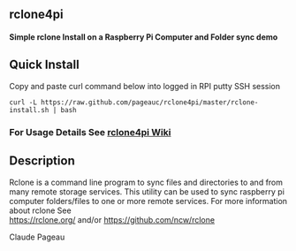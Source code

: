 ## rclone4pi
#### Simple rclone Install on a Raspberry Pi Computer and Folder sync demo 

## Quick Install
Copy and paste curl command below into logged in RPI putty SSH session

    curl -L https://raw.github.com/pageauc/rclone4pi/master/rclone-install.sh | bash

### For Usage Details See [rclone4pi Wiki](https://github.com/pageauc/rclone4pi/wiki)    
    
## Description
Rclone is a command line program to sync files and directories to and from many remote storage services.
This utility can be used to sync raspberry pi computer folders/files to one or more remote services. For more information about rclone See  
 https://rclone.org/ and/or https://github.com/ncw/rclone
 
Claude Pageau




